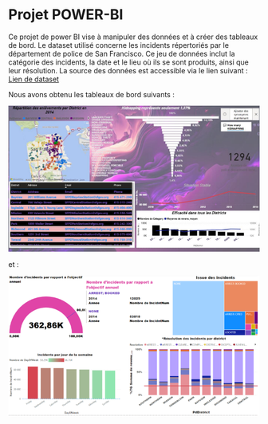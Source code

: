 # Projet POWER-BI

Ce projet de power BI vise à manipuler des données et à créer des tableaux de bord. Le dataset utilisé concerne les incidents répertoriés par le département de police de San Francisco. Ce jeu de données inclut la catégorie des incidents, la date et le lieu où ils se sont produits, ainsi que leur résolution. La source des données est accessible via le lien suivant  : [Lien de dataset](https://data.sfgov.org/Public-Safety/Police-Department-Incident-Reports-Historical-2003/tmnf-yvry/about_data)

Nous avons obtenu les tableaux de bord suivants :

![Dashb1](Dashboard1.png)



et :


![DDash2](Dashboard2.png)


